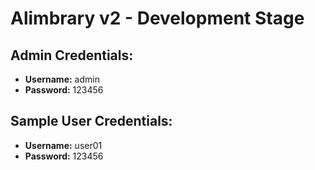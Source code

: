 # Alimbrary v2 - Development Stage

## Admin Credentials:
- **Username:** admin
- **Password:** 123456

## Sample User Credentials:
- **Username:** user01
- **Password:** 123456
